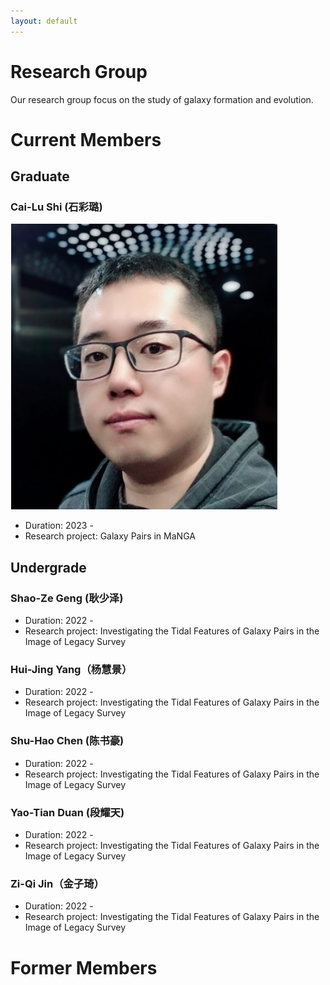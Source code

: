 ```yaml
---
layout: default
---
```


# Research Group

Our research group focus on the study of galaxy formation and evolution.

# Current Members

## Graduate

### Cai-Lu Shi (石彩璐)

<img class="profile-picture" src="./image/sfeng.png">

* Duration: 2023 - 
* Research project: Galaxy Pairs in MaNGA

## Undergrade

### Shao-Ze Geng (耿少泽)
* Duration: 2022 - 
* Research project: Investigating the Tidal Features of Galaxy Pairs in the Image of Legacy Survey

### Hui-Jing Yang（杨慧景）
* Duration: 2022 - 
* Research project: Investigating the Tidal Features of Galaxy Pairs in the Image of Legacy Survey

### Shu-Hao Chen (陈书豪)
* Duration: 2022 -
* Research project: Investigating the Tidal Features of Galaxy Pairs in the Image of Legacy Survey

### Yao-Tian Duan (段耀天)
* Duration: 2022 - 
* Research project: Investigating the Tidal Features of Galaxy Pairs in the Image of Legacy Survey

### Zi-Qi Jin（金子琦）
* Duration: 2022 - 
* Research project: Investigating the Tidal Features of Galaxy Pairs in the Image of Legacy Survey

# Former Members